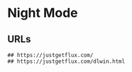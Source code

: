 Night Mode
==========

## URLs

```
## https://justgetflux.com/
## https://justgetflux.com/dlwin.html
```
